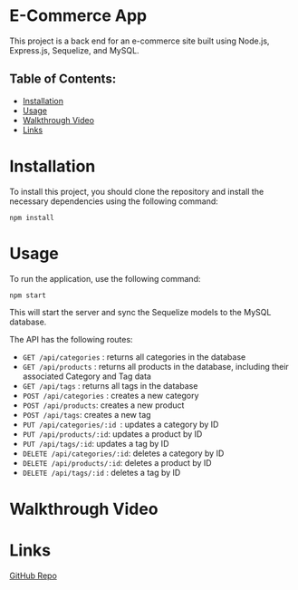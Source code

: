 # E-Commerce App

This project is a back end for an e-commerce site built using Node.js, Express.js, Sequelize, and MySQL.

## Table of Contents: 

- [Installation](#installation)
- [Usage](#usage)
- [Walkthrough Video](#walkthrough-video)
- [Links](#Links)


# Installation
To install this project, you should clone the repository and install the necessary dependencies using the following command:
``` 
npm install
```
# Usage
To run the application, use the following command:
```
npm start 
```
This will start the server and sync the Sequelize models to the MySQL database.

The API has the following routes:
* `GET /api/categories` : returns all categories in the database
* `GET /api/products` : returns all products in the database, including their associated Category and Tag data
* `GET /api/tags` : returns all tags in the database
* `POST /api/categories` : creates a new category
* `POST /api/products`: creates a new product
* `POST /api/tags`: creates a new tag
* `PUT /api/categories/:id `: updates a category by ID
* `PUT /api/products/:id`: updates a product by ID
* `PUT /api/tags/:id`: updates a tag by ID
* `DELETE /api/categories/:id`: deletes a category by ID
* `DELETE /api/products/:id`: deletes a product by ID
* `DELETE /api/tags/:id` : deletes a tag by ID

# Walkthrough Video


# Links
[GitHub Repo](https://github.com/Ale-Miret/e-commerce-app)

